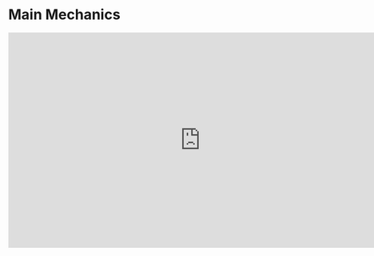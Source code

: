 # Main Mechanics

<iframe width="768" height="432" src="https://miro.com/app/live-embed/uXjVLq6Jcp0=/?moveToViewport=-120737,-22261,21548,9984&embedId=172020332999" frameborder="0" scrolling="no" allow="fullscreen; clipboard-read; clipboard-write" allowfullscreen></iframe>